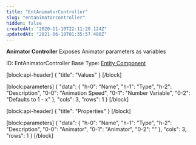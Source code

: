 ```yaml
---
title: "EntAnimatorController"
slug: "entanimatorcontroller"
hidden: false
createdAt: "2020-11-10T22:11:20.124Z"
updatedAt: "2021-06-18T01:35:57.480Z"
---
```

**Animator Controller**
Exposes Animator parameters as variables

ID: EntAnimatorController
Base Type: [Entity Component](doc:componententity)

[block:api-header]
{
  "title": "Values"
}
[/block]

[block:parameters]
{
  "data": {
    "h-0": "Name",
    "h-1": "Type",
    "h-2": "Description",
    "0-0": "Animation Speed",
    "0-1": "Number Variable",
    "0-2": "Defaults to 1 - x"
  },
  "cols": 3,
  "rows": 1
}
[/block]

[block:api-header]
{
  "title": "Properties"
}
[/block]

[block:parameters]
{
  "data": {
    "h-0": "Name",
    "h-1": "Type",
    "h-2": "Description",
    "0-0": "Animator",
    "0-1": "Animator",
    "0-2": ""
  },
  "cols": 3,
  "rows": 1
}
[/block]